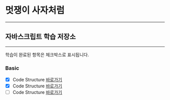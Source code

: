 # 멋쟁이 사자처럼
---
## 자바스크립트 학습 저장소
---

학습이 완료된 항목은 체크박스로 표시됩니다.

### Basic
- [x] Code Structure [바로가기](https://github.com/Bambiru/core_javascript/blob/01.core/client/chapter/core/01.codeStructure.js)
- [x] Code Structure [바로가기](https://github.com/Bambiru/core_javascript/blob/01.core/client/chapter/core/02.variables.js)
- [ ] Code Structure [바로가기](http://naver.com)
